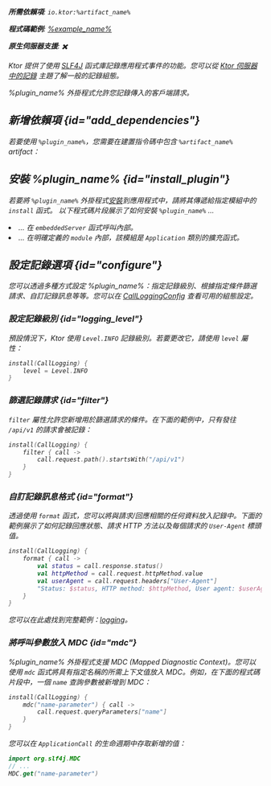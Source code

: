 [//]: # (title: 呼叫記錄)

<show-structure for="chapter" depth="2"/>
<primary-label ref="server-plugin"/>

<var name="plugin_name" value="CallLogging"/>
<var name="package_name" value="io.ktor.server.plugins.calllogging"/>
<var name="artifact_name" value="ktor-server-call-logging"/>

<tldr>
<p>
<b>所需依賴項</b>: <code>io.ktor:%artifact_name%</code>
</p>
<var name="example_name" value="logging"/>
<p>
    <b>程式碼範例</b>:
    <a href="https://github.com/ktorio/ktor-documentation/tree/%ktor_version%/codeSnippets/snippets/%example_name%">
        %example_name%
    </a>
</p>
<p>
    <b><Links href="/ktor/server-native" summary="Ktor 支援 Kotlin/Native，讓您無需額外的執行階段或虛擬機器即可執行伺服器。">原生伺服器</Links>支援</b>: ✖️
</p>
</tldr>

Ktor 提供了使用 [SLF4J](http://www.slf4j.org/) 函式庫記錄應用程式事件的功能。您可以從 [Ktor 伺服器中的記錄](server-logging.md) 主題了解一般的記錄組態。

%plugin_name% 外掛程式允許您記錄傳入的客戶端請求。

## 新增依賴項 {id="add_dependencies"}

<p>
    若要使用 <code>%plugin_name%</code>，您需要在建置指令碼中包含 <code>%artifact_name%</code> artifact：
</p>
<Tabs group="languages">
    <TabItem title="Gradle (Kotlin)" group-key="kotlin">
        <code-block lang="Kotlin" code="            implementation(&quot;io.ktor:%artifact_name%:$ktor_version&quot;)"/>
    </TabItem>
    <TabItem title="Gradle (Groovy)" group-key="groovy">
        <code-block lang="Groovy" code="            implementation &quot;io.ktor:%artifact_name%:$ktor_version&quot;"/>
    </TabItem>
    <TabItem title="Maven" group-key="maven">
        <code-block lang="XML" code="            &lt;dependency&gt;&#10;                &lt;groupId&gt;io.ktor&lt;/groupId&gt;&#10;                &lt;artifactId&gt;%artifact_name%-jvm&lt;/artifactId&gt;&#10;                &lt;version&gt;${ktor_version}&lt;/version&gt;&#10;            &lt;/dependency&gt;"/>
    </TabItem>
</Tabs>

## 安裝 %plugin_name% {id="install_plugin"}

<p>
    若要將 <code>%plugin_name%</code> 外掛程式<a href="#install">安裝</a>到應用程式中，請將其傳遞給指定<Links href="/ktor/server-modules" summary="模組允許您透過分組路由來組織應用程式。">模組</Links>中的 <code>install</code> 函式。
    以下程式碼片段展示了如何安裝 <code>%plugin_name%</code> ...
</p>
<list>
    <li>
        ... 在 <code>embeddedServer</code> 函式呼叫內部。
    </li>
    <li>
        ... 在明確定義的 <code>module</code> 內部，該模組是 <code>Application</code> 類別的擴充函式。
    </li>
</list>
<Tabs>
    <TabItem title="embeddedServer">
        <code-block lang="kotlin" code="            import io.ktor.server.engine.*&#10;            import io.ktor.server.netty.*&#10;            import io.ktor.server.application.*&#10;            import %package_name%.*&#10;&#10;            fun main() {&#10;                embeddedServer(Netty, port = 8080) {&#10;                    install(%plugin_name%)&#10;                    // ...&#10;                }.start(wait = true)&#10;            }"/>
    </TabItem>
    <TabItem title="module">
        <code-block lang="kotlin" code="            import io.ktor.server.application.*&#10;            import %package_name%.*&#10;            // ...&#10;            fun Application.module() {&#10;                install(%plugin_name%)&#10;                // ...&#10;            }"/>
    </TabItem>
</Tabs>

## 設定記錄選項 {id="configure"}

您可以透過多種方式設定 %plugin_name%：指定記錄級別、根據指定條件篩選請求、自訂記錄訊息等等。您可以在 [CallLoggingConfig](https://api.ktor.io/ktor-server-call-logging/io.ktor.server.plugins.calllogging/-call-logging-config/index.html) 查看可用的組態設定。

### 設定記錄級別 {id="logging_level"}

預設情況下，Ktor 使用 `Level.INFO` 記錄級別。若要更改它，請使用 `level` 屬性：

```kotlin
install(CallLogging) {
    level = Level.INFO
}
```

### 篩選記錄請求 {id="filter"}

<code>filter</code> 屬性允許您新增用於篩選請求的條件。在下面的範例中，只有發往 `/api/v1` 的請求會被記錄：

```kotlin
install(CallLogging) {
    filter { call ->
        call.request.path().startsWith("/api/v1")
    }
}
```

### 自訂記錄訊息格式 {id="format"}

透過使用 <code>format</code> 函式，您可以將與請求/回應相關的任何資料放入記錄中。下面的範例展示了如何記錄回應狀態、請求 HTTP 方法以及每個請求的 <code>User-Agent</code> 標頭值。

```kotlin
install(CallLogging) {
    format { call ->
        val status = call.response.status()
        val httpMethod = call.request.httpMethod.value
        val userAgent = call.request.headers["User-Agent"]
        "Status: $status, HTTP method: $httpMethod, User agent: $userAgent"
    }
}
```

您可以在此處找到完整範例：[logging](https://github.com/ktorio/ktor-documentation/tree/%ktor_version%/codeSnippets/snippets/logging)。

### 將呼叫參數放入 MDC {id="mdc"}

%plugin_name% 外掛程式支援 MDC (Mapped Diagnostic Context)。您可以使用 <code>mdc</code> 函式將具有指定名稱的所需上下文值放入 MDC。例如，在下面的程式碼片段中，一個 <code>name</code> 查詢參數被新增到 MDC：

```kotlin
install(CallLogging) {
    mdc("name-parameter") { call ->
        call.request.queryParameters["name"]
    }
}
```

您可以在 <code>ApplicationCall</code> 的生命週期中存取新增的值：

```kotlin
import org.slf4j.MDC
// ...
MDC.get("name-parameter")